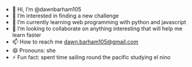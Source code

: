 - 👋 Hi, I’m @dawnbarham105
- 👀 I’m interested in finding a new challenge
- 🌱 I’m currently learning web programming with python and javascript
- 💞️ I’m looking to collaborate on anything interesting that will help me learn faster
- 📫 How to reach me dawn.barham105@gmail.com
- 😄 Pronouns: she
- ⚡ Fun fact: spent time sailing round the pacific studying el nino

<!---
dawnbarham105/dawnbarham105 is a ✨ special ✨ repository because its `README.md` (this file) appears on your GitHub profile.
You can click the Preview link to take a look at your changes.
--->

